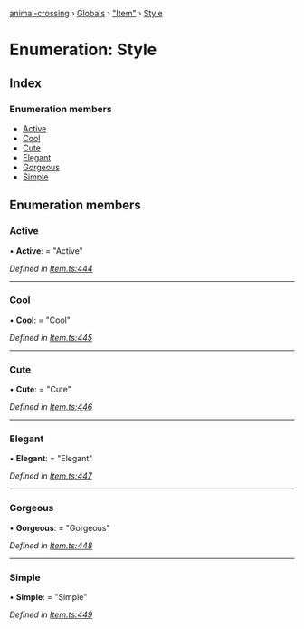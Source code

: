[animal-crossing](../README.md) › [Globals](../globals.md) › ["Item"](../modules/_item_.md) › [Style](_item_.style.md)

# Enumeration: Style

## Index

### Enumeration members

* [Active](_item_.style.md#active)
* [Cool](_item_.style.md#cool)
* [Cute](_item_.style.md#cute)
* [Elegant](_item_.style.md#elegant)
* [Gorgeous](_item_.style.md#gorgeous)
* [Simple](_item_.style.md#simple)

## Enumeration members

###  Active

• **Active**: = "Active"

*Defined in [Item.ts:444](https://github.com/Norviah/animal-crossing/blob/a6bd02a/module/types/Item.ts#L444)*

___

###  Cool

• **Cool**: = "Cool"

*Defined in [Item.ts:445](https://github.com/Norviah/animal-crossing/blob/a6bd02a/module/types/Item.ts#L445)*

___

###  Cute

• **Cute**: = "Cute"

*Defined in [Item.ts:446](https://github.com/Norviah/animal-crossing/blob/a6bd02a/module/types/Item.ts#L446)*

___

###  Elegant

• **Elegant**: = "Elegant"

*Defined in [Item.ts:447](https://github.com/Norviah/animal-crossing/blob/a6bd02a/module/types/Item.ts#L447)*

___

###  Gorgeous

• **Gorgeous**: = "Gorgeous"

*Defined in [Item.ts:448](https://github.com/Norviah/animal-crossing/blob/a6bd02a/module/types/Item.ts#L448)*

___

###  Simple

• **Simple**: = "Simple"

*Defined in [Item.ts:449](https://github.com/Norviah/animal-crossing/blob/a6bd02a/module/types/Item.ts#L449)*
